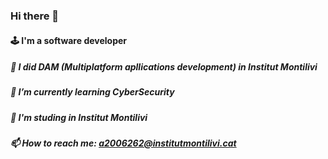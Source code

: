 ### Hi there 👋
  #### 🕹 I'm a software developer
  
##### 🧑 I did DAM (Multiplatform apllications development) in Institut Montilivi
##### 🌱 I’m currently learning CyberSecurity
##### 🏫 I'm studing in Institut Montilivi
##### 📫 How to reach me: a2006262@institutmontilivi.cat
<!--
**Frodoriko14/Frodoriko14** is a ✨ _special_ ✨ repository because its `README.md` (this file) appears on your GitHub profile.

Here are some ideas to get you started:

- 🔭 I’m currently working on ...
- 🌱 I’m currently learning ...
- 👯 I’m looking to collaborate on ...
- 🤔 I’m looking for help with ...
- 💬 Ask me about ...
- 📫 How to reach me: ...
- 😄 Pronouns: ...
- ⚡ Fun fact: ...
-->
